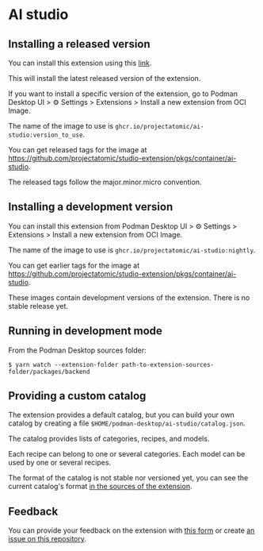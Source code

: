 # AI studio

## Installing a released version

You can install this extension using this [link](podman-desktop:extension/redhat.ai-studio).

This will install the latest released version of the extension.

If you want to install a specific version of the extension, go to Podman Desktop UI > ⚙ Settings > Extensions > Install a new extension from OCI Image.

The name of the image to use is `ghcr.io/projectatomic/ai-studio:version_to_use`.

You can get released tags for the image at https://github.com/projectatomic/studio-extension/pkgs/container/ai-studio.

The released tags follow the major.minor.micro convention.

## Installing a development version

You can install this extension from Podman Desktop UI > ⚙ Settings > Extensions > Install a new extension from OCI Image.

The name of the image to use is `ghcr.io/projectatomic/ai-studio:nightly`.

You can get earlier tags for the image at https://github.com/projectatomic/studio-extension/pkgs/container/ai-studio.

These images contain development versions of the extension. There is no stable release yet.

## Running in development mode

From the Podman Desktop sources folder:

```
$ yarn watch --extension-folder path-to-extension-sources-folder/packages/backend
```

## Providing a custom catalog

The extension provides a default catalog, but you can build your own catalog by creating a file `$HOME/podman-desktop/ai-studio/catalog.json`.
 
The catalog provides lists of categories, recipes, and models.

Each recipe can belong to one or several categories. Each model can be used by one or several recipes.

The format of the catalog is not stable nor versioned yet, you can see the current catalog's format [in the sources of the extension](https://github.com/projectatomic/studio-extension/blob/main/packages/backend/src/ai.json).

## Feedback

You can provide your feedback on the extension with [this form](https://forms.gle/tctQ4RtZSiMyQr3R8) or create [an issue on this repository](https://github.com/projectatomic/studio-extension/issues).
